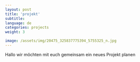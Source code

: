 ```yaml
---
layout: post
title: 'projekt'
subtitle:
language: de
categories: projects
weight: 3

image: /assets/img/20475_325837775394_5755325_n.jpg
---
```


Hallo wir möchten mit euch gemeinsam ein neues Projekt planen
